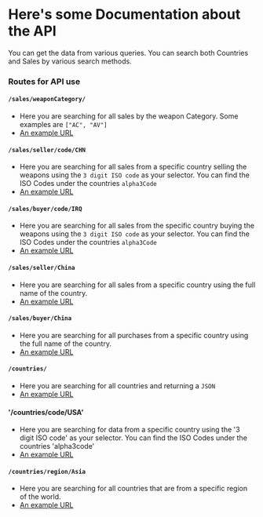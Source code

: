 # Here's some Documentation about the API

You can get the data from various queries. You can search both Countries and Sales by various search methods.

### Routes for API use

#### `/sales/weaponCategory/`

- Here you are searching for all sales by the weapon Category. Some examples are `["AC", "AV"]`
- [An example URL](https://lord-of-war-data.herokuapp.com/sales/weaponCategory/AC)

#### `/sales/seller/code/CHN`

- Here you are searching for all sales from a specific country selling the weapons using the `3 digit ISO code` as your selector. You can find the ISO Codes under the countries `alpha3Code`
- [An example URL](https://lord-of-war-data.herokuapp.com/sales/seller/code/CHN)

#### `/sales/buyer/code/IRQ`

- Here you are searching for all sales from the specific country buying the weapons using the `3 digit ISO code` as your selector. You can find the ISO Codes under the countries `alpha3Code`
- [An example URL](https://lord-of-war-data.herokuapp.com/sales/buyer/code/IRQ)

#### `/sales/seller/China`

- Here you are searching for all sales from a specific country using the full name of the country.
- [An example URL](https://lord-of-war-data.herokuapp.com/sales/seller/China)

#### `/sales/buyer/China`

- Here you are searching for all purchases from a specific country using the full name of the country.
- [An example URL](https://lord-of-war-data.herokuapp.com/sales/buyer/China)

#### `/countries/`

- Here you are searching for all countries and returning a `JSON`
- [An example URL](https://lord-of-war-data.herokuapp.com/countries)

#### '/countries/code/USA'

- Here you are searching for data from a specific country using the '3 digit ISO code' as your selector. You can find the ISO Codes under the countries 'alpha3code'
- [An example URL](https://lord-of-war-data.herokuapp.com/countries/code/USA)

#### `/countries/region/Asia`

- Here you are searching for all countries that are from a specific region of the world.
- [An example URL](https://lord-of-war-data.herokuapp.com/countries/region/Asia)
